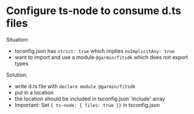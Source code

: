 # Configure ts-node to consume d.ts files

Situation:
- tsconfig.json has `strict: true` which implies `noImplicitAny: true`
- want to import and use a module `@garmin/fitsdk` which does not export types

Solution:
- write d.ts file with `declare module @garmin/fitsdk`
- put in a location 
- the location should be included in tsconfig.json 'include' array
- Important: Set `{ ts-node: { files: true }}` in tsconfig.json


